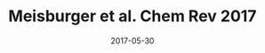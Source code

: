 ---
title: Meisburger et al. Chem Rev 2017
date: 2017-05-30
categories: 
  - first author
  - diffuse scattering

ref-title: "X-ray scattering studies of protein structural dynamics"
ref-authors: "Meisburger SP*, Thomas WC*, Watkins MB*, Ando N"
ref-journal: "Chem. Rev."
ref-volume: "117"
ref-pages: "7615–72"
ref-year: 2017
ref-doi: 10.1021/acs.chemrev.6b00790
ref-pmcid: PMC4896396
ref-footnote: "*equal contribution"
---